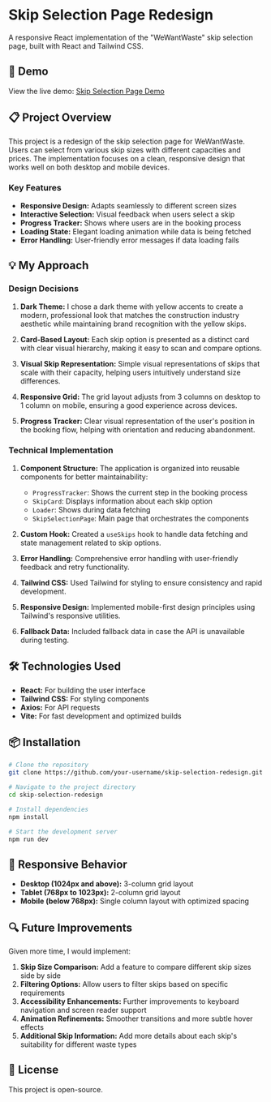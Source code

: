 # Skip Selection Page Redesign

A responsive React implementation of the "WeWantWaste" skip selection page, built with React and Tailwind CSS.

<!-- ![Skip Selection Page Screenshot](https://via.placeholder.com/800x400?text=Skip+Selection+Page+Preview) -->

## 🚀 Demo

View the live demo: [Skip Selection Page Demo](https://your-sandbox-link-here.com)

## 📋 Project Overview

This project is a redesign of the skip selection page for WeWantWaste. Users can select from various skip sizes with different capacities and prices. The implementation focuses on a clean, responsive design that works well on both desktop and mobile devices.

### Key Features

- **Responsive Design:** Adapts seamlessly to different screen sizes
- **Interactive Selection:** Visual feedback when users select a skip
- **Progress Tracker:** Shows where users are in the booking process
- **Loading State:** Elegant loading animation while data is being fetched
- **Error Handling:** User-friendly error messages if data loading fails

## 💡 My Approach

### Design Decisions

1. **Dark Theme:** I chose a dark theme with yellow accents to create a modern, professional look that matches the construction industry aesthetic while maintaining brand recognition with the yellow skips.

2. **Card-Based Layout:** Each skip option is presented as a distinct card with clear visual hierarchy, making it easy to scan and compare options.

3. **Visual Skip Representation:** Simple visual representations of skips that scale with their capacity, helping users intuitively understand size differences.

4. **Responsive Grid:** The grid layout adjusts from 3 columns on desktop to 1 column on mobile, ensuring a good experience across devices.

5. **Progress Tracker:** Clear visual representation of the user's position in the booking flow, helping with orientation and reducing abandonment.

### Technical Implementation

1. **Component Structure:** The application is organized into reusable components for better maintainability:
   - `ProgressTracker`: Shows the current step in the booking process
   - `SkipCard`: Displays information about each skip option
   - `Loader`: Shows during data fetching
   - `SkipSelectionPage`: Main page that orchestrates the components

2. **Custom Hook:** Created a `useSkips` hook to handle data fetching and state management related to skip options.

3. **Error Handling:** Comprehensive error handling with user-friendly feedback and retry functionality.

4. **Tailwind CSS:** Used Tailwind for styling to ensure consistency and rapid development.

5. **Responsive Design:** Implemented mobile-first design principles using Tailwind's responsive utilities.

6. **Fallback Data:** Included fallback data in case the API is unavailable during testing.

## 🛠️ Technologies Used

- **React:** For building the user interface
- **Tailwind CSS:** For styling components
- **Axios:** For API requests
- **Vite:** For fast development and optimized builds

## 📦 Installation

```bash
# Clone the repository
git clone https://github.com/your-username/skip-selection-redesign.git

# Navigate to the project directory
cd skip-selection-redesign

# Install dependencies
npm install

# Start the development server
npm run dev
```

## 📱 Responsive Behavior

- **Desktop (1024px and above):** 3-column grid layout
- **Tablet (768px to 1023px):** 2-column grid layout
- **Mobile (below 768px):** Single column layout with optimized spacing

## 🔍 Future Improvements

Given more time, I would implement:

1. **Skip Size Comparison:** Add a feature to compare different skip sizes side by side
2. **Filtering Options:** Allow users to filter skips based on specific requirements
3. **Accessibility Enhancements:** Further improvements to keyboard navigation and screen reader support
4. **Animation Refinements:** Smoother transitions and more subtle hover effects
5. **Additional Skip Information:** Add more details about each skip's suitability for different waste types

## 📝 License

This project is open-source. 